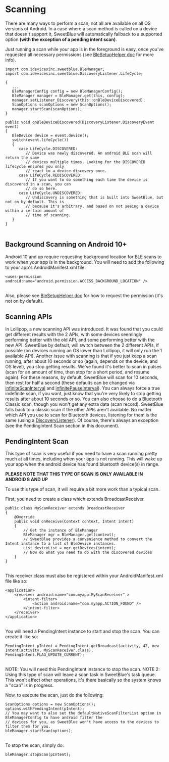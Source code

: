 


# Scanning #

There are many ways to perform a scan, not all are available on all OS versions of Android. In a case where a scan method is called on a device that doesn't support it, SweetBlue will automatically fallback to a supported option **(with the exception of a pending intent scan)**.

Just running a scan while your app is in the foreground is easy, once you've requested all necessary permissions (see [BleSetupHelper doc](BleSetupHelper) for more info).

<pre>
<code>import com.idevicesinc.sweetblue.BleManager;
import com.idevicesinc.sweetblue.DiscoveryListener.LifeCycle;

{
   ...
   BleManagerConfig config = new BleManagerConfig();
   BleManager manager = BleManager.get(this, config);
   manager.setListener_Discovery(this::onBleDeviceDiscovered);
   ScanOptions scanOptions = new ScanOptions();
   manager.startScan(scanOptions);
}

public void onBleDeviceDiscovered(DiscoveryListener.DiscoveryEvent event)
{
   BleDevice device = event.device();
   switch(event.lifeCycle())
   {
      case LifeCycle.DISCOVERED:
         // Device was newly discovered. An android BLE scan will return the same
         // devices multiple times. Looking for the DISCOVERED lifecycle ensures you only
         // react to a device discovery once.
      case LifeCycle.REDISCOVERED:
         // If you want to do something each time the device is discovered in a scan, you can
         // do so here.
      case LifeCycle.UNDISCOVERED:
         // Undiscovery is something that is built into SweetBlue, but not on by default. This is
         // because it's arbitrary, and based on not seeing a device within a certain amount of
         // time of scanning.
   }
}
</code>
</pre>

## Background Scanning on Android 10+ ##

Android 10 and up require requesting background location for BLE scans to work when your app is in the background. You will need to add the following to your app's AndroidManifest.xml file:
<pre>
<code>&lt;uses-permission android:name="android.permission.ACCESS_BACKGROUND_LOCATION" /&gt;
</code>
</pre>

Also, please see [BleSetupHelper doc](BleSetupHelper) for how to request the permission (it's not on by default).

## Scanning APIs ##

In Lollipop, a new scanning API was introduced. It was found that you could get different results with the 2 APIs, with some devices seemingly performing better with the old API, and some performing better with the new API. SweetBlue by default, will switch between the 2 different APIs, if possible (on devices running an OS lower than Lollipop, it will only run the 1 available API).
Another issue with scanning is that if you just keep a scan running, after about 10 seconds or so (again, depends on the device, and OS level), you stop getting results. We've found it's better to scan in pulses (scan for an amount of time, then stop for a short period, and resume again). For these reasons, by default, SweetBlue will scan for 10 seconds, then rest for half a second (these defaults can be changed via [infiniteScanInterval](https://api.sweetblue.io/com/idevicesinc/sweetblue/BleManagerConfig.html#infiniteScanInterval) and [infinitePauseInterval](https://api.sweetblue.io/com/idevicesinc/sweetblue/BleManagerConfig.html#infinitePauseInterval)). You can always force a true indefinite scan, if you want, just know that you're very likely to stop getting results after about 10 seconds or so.
You can also choose to do a Bluetooth Classic scan, though you won't get any extra data (scan record). SweetBlue falls back to a classic scan if the other APIs aren't available.
No matter which API you use to scan for Bluetooth devices, listening for them is the same (using a [DiscoveryListener](https://api.sweetblue.io/com/idevicesinc/sweetblue/DiscoveryListener.html)). Of course, there's always an exception (see the PendingIntent Scan section in this document).


## PendingIntent Scan ##

This type of scan is very useful if you need to have a scan running pretty much at all times, including when your app is not running. This will wake up your app when the android device has found bluetooth device(s) in range.

**PLEASE NOTE THAT THIS TYPE OF SCAN IS ONLY AVAILABLE IN ANDROID 8 AND UP**

To use this type of scan, it will require a bit more work than a typical scan.

First, you need to create a class which extends BroadcastReceiver.

<pre>
<code>public class MyScanReceiver extends BroadcastReceiver
{
    @Override
    public void onReceive(Context context, Intent intent)
    {
        // Get the instance of BleManager
        BleManager mgr = BleManager.get(context);
        // SweetBlue provides a convenience method to convert the Intent instance to a list of BleDevice instances.
        List<BleDevice> deviceList = mgr.getDevices(intent);
        // Now do what you need to do with the discovered devices
    }
}
</code>
</pre>

This receiver class must also be registered within your AndroidManifest.xml file like so:

<pre>
<code>&lt;application&gt;
    &lt;receiver android:name="com.myapp.MyScanReceiver" &gt;
        &lt;intent-filter&gt;
            &lt;action android:name="com.myapp.ACTION_FOUND" /&gt;
        &lt;/intent-filter&gt;
    &lt;/receiver&gt;
&lt;/application&gt;
</code>
</pre>


You will need a PendingIntent instance to start and stop the scan. You can create it like so:

<pre>
<code>PendingIntent pIntent = PendingIntent.getBroadcast(activity, 42, new Intent(activity, MyScanReceiver.class), PendingIntent.FLAG_UPDATE_CURRENT);
</code>
</pre>

NOTE: You will need this PendingIntent instance to stop the scan.
NOTE 2: Using this type of scan will leave a scan task in SweetBlue's task queue. This won't affect other operations, it's there basically so the system knows a "scan" is in progress.

Now, to execute the scan, just do the following:

<pre>
<code>ScanOptions options = new ScanOptions();
options.withPendingIntent(pIntent);
// You may want to also set the defaultNativeScanFilterList option in BleManagerConfig to have android filter the
// devices for you, as SweetBlue won't have access to the devices to filter them for you.
bleManager.startScan(options);
</code>
</pre>

To stop the scan, simply do:
<pre>
<code>bleManager.stopScan(pIntent);
</code>
</pre>